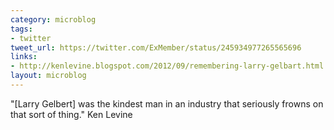 ```yaml
---
category: microblog
tags:
- twitter
tweet_url: https://twitter.com/ExMember/status/245934977265565696
links:
- http://kenlevine.blogspot.com/2012/09/remembering-larry-gelbart.html
layout: microblog
---
```

"[Larry Gelbert] was the kindest man in an industry that seriously frowns on that sort of thing." Ken Levine
